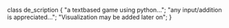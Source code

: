 class de_scription
{
  "a textbased game using python...";
  "any input/addition is appreciated...";
  "Visualization may be added later on";
}
